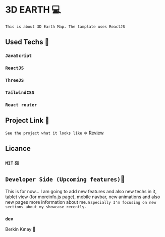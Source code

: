 # 3D EARTH 💻
`This is about 3D Earth Map. The tamplate uses ReactJS`

## Used Techs 🥰

### `JavaScript`
### `ReactJS`
### `ThreeJS`
### `TailwindCSS`
### `React router`

## Project Link 🔭

`See the project what it looks like` => [Review](https://berkinkinay.dev/)

## Licance
### `MIT` ⚖️

## `Developer Side (Upcoming features)`💫
This is for now...  I am going to add new features and also new techs in it, tablet view (for moreinfo.js page), mobile navbar, new animations and also new pages more information about me.
 `Especially I'm focusing on new sections about my showcase recently.`

### `dev`
Berkin Kınay 👤
